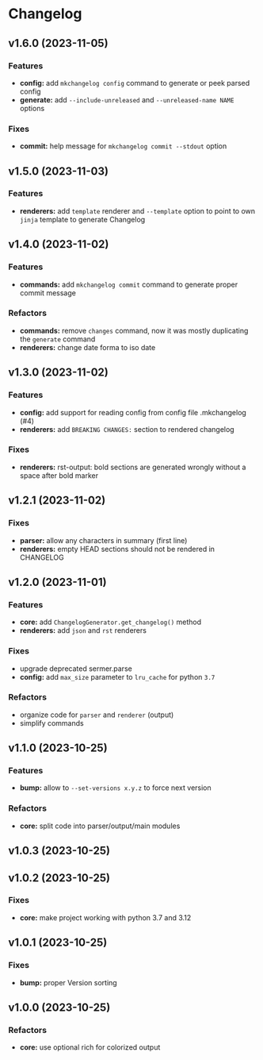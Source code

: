 # Changelog

## v1.6.0 (2023-11-05)

### Features

- **config:** add `mkchangelog config` command to generate or peek parsed config
- **generate:** add `--include-unreleased` and `--unreleased-name NAME` options

### Fixes

- **commit:** help message for `mkchangelog commit --stdout` option

## v1.5.0 (2023-11-03)

### Features

- **renderers:** add `template` renderer and `--template` option to point to own `jinja` template to generate Changelog

## v1.4.0 (2023-11-02)

### Features

- **commands:** add `mkchangelog commit` command to generate proper commit message

### Refactors

- **commands:** remove `changes` command, now it was mostly duplicating the `generate` command
- **renderers:** change date forma to iso date

## v1.3.0 (2023-11-02)

### Features

- **config:** add support for reading config from config file .mkchangelog (#4)
- **renderers:** add `BREAKING CHANGES:` section to rendered changelog

### Fixes

- **renderers:** rst-output: bold sections are generated wrongly without a space after bold marker

## v1.2.1 (2023-11-02)

### Fixes

- **parser:** allow any characters in summary (first line)
- **renderers:** empty HEAD sections should not be rendered in CHANGELOG

## v1.2.0 (2023-11-01)

### Features

- **core:** add `ChangelogGenerator.get_changelog()` method
- **renderers:** add `json` and `rst` renderers

### Fixes

- upgrade deprecated sermer.parse
- **config:** add `max_size` parameter to `lru_cache` for python `3.7`

### Refactors

- organize code for `parser` and `renderer` (output)
- simplify commands

## v1.1.0 (2023-10-25)

### Features

- **bump:** allow to `--set-versions x.y.z` to force next version

### Refactors

- **core:** split code into parser/output/main modules

## v1.0.3 (2023-10-25)

## v1.0.2 (2023-10-25)

### Fixes

- **core:** make project working with python 3.7 and 3.12

## v1.0.1 (2023-10-25)

### Fixes

- **bump:** proper Version sorting

## v1.0.0 (2023-10-25)

### Refactors

- **core:** use optional rich for colorized output
